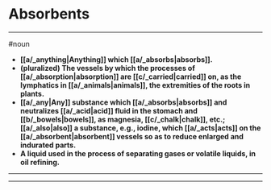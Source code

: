 # Absorbents
---
#noun
- **[[a/_anything|Anything]] which [[a/_absorbs|absorbs]].**
- **(pluralized) The vessels by which the processes of [[a/_absorption|absorption]] are [[c/_carried|carried]] on, as the lymphatics in [[a/_animals|animals]], the extremities of the roots in plants.**
- **[[a/_any|Any]] substance which [[a/_absorbs|absorbs]] and neutralizes [[a/_acid|acid]] fluid in the stomach and [[b/_bowels|bowels]], as magnesia, [[c/_chalk|chalk]], etc.; [[a/_also|also]] a substance, e.g., iodine, which [[a/_acts|acts]] on the [[a/_absorbent|absorbent]] vessels so as to reduce enlarged and indurated parts.**
- **A liquid used in the process of separating gases or volatile liquids, in oil refining.**
---
---
